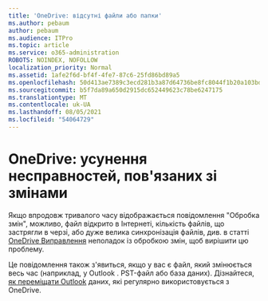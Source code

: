 ```yaml
---
title: 'OneDrive: відсутні файли або папки'
ms.author: pebaum
author: pebaum
ms.audience: ITPro
ms.topic: article
ms.service: o365-administration
ROBOTS: NOINDEX, NOFOLLOW
localization_priority: Normal
ms.assetid: 1afe2f6d-bf4f-4fe7-87c6-25fd86bd89a5
ms.openlocfilehash: 50d413ae7389c3ecd281b3a87d64736be8fc8044f1b20a103bd3f45c97473502
ms.sourcegitcommit: b5f7da89a650d2915dc652449623c78be6247175
ms.translationtype: MT
ms.contentlocale: uk-UA
ms.lasthandoff: 08/05/2021
ms.locfileid: "54064729"
---
```

# <a name="onedrive-troubleshoot-processing-changes"></a>OneDrive: усунення несправностей, пов'язаних зі змінами

Якщо впродовж тривалого часу відображається повідомлення "Обробка змін", можливо, файл відкрито в Інтернеті, кількість файлів, що застрягли в черзі, або дуже велика синхронізація файлів, див. в статті [OneDrive Виправлення](https://support.office.com/article/onedrive-is-stuck-on-processing-changes-b386b813-9b66-4e47-8c4c-2b45533edccd) неполадок із обробкою змін, щоб вирішити цю проблему.

Це повідомлення також з'явиться, якщо у вас є файл, який змінюється весь час (наприклад, у Outlook . PST-файл або база даних). Дізнайтеся, [як переміщати Outlook](https://support.office.com/article/how-to-remove-an-outlook-pst-data-file-from-onedrive-b6b9e522-59bd-40f7-949f-168d0aa9b38e) даних, які регулярно використовується з OneDrive.
